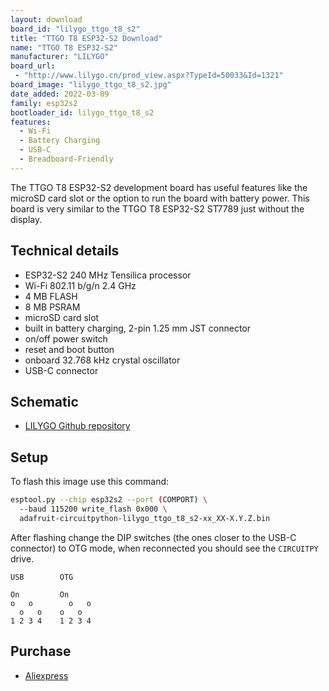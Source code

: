 ```yaml
---
layout: download
board_id: "lilygo_ttgo_t8_s2"
title: "TTGO T8 ESP32-S2 Download"
name: "TTGO T8 ESP32-S2"
manufacturer: "LILYGO"
board_url:
 - "http://www.lilygo.cn/prod_view.aspx?TypeId=50033&Id=1321"
board_image: "lilygo_ttgo_t8_s2.jpg"
date_added: 2022-03-09
family: esp32s2
bootloader_id: lilygo_ttgo_t8_s2
features:
  - Wi-Fi
  - Battery Charging
  - USB-C
  - Breadboard-Friendly
---
```


The TTGO T8 ESP32-S2 development board has useful features like the microSD card slot or the option to run the board with battery power. This board is very similar to the TTGO T8 ESP32-S2 ST7789 just without the display.

## Technical details

- ESP32-S2 240 MHz Tensilica processor
- Wi-Fi 802.11 b/g/n 2.4 GHz
- 4 MB FLASH
- 8 MB PSRAM
- microSD card slot
- built in battery charging, 2-pin 1.25 mm JST connector
- on/off power switch
- reset and boot button
- onboard 32.768 kHz crystal oscillator
- USB-C connector

## Schematic

- [LILYGO Github repository](https://github.com/Xinyuan-LilyGO/ESP32_S2)

## Setup

To flash this image use this command:

```sh
esptool.py --chip esp32s2 --port (COMPORT) \
  --baud 115200 write_flash 0x000 \
  adafruit-circuitpython-lilygo_ttgo_t8_s2-xx_XX-X.Y.Z.bin
```

After flashing change the DIP switches (the ones closer to the USB-C connector) to OTG mode, when reconnected you should see the `CIRCUITPY` drive.

```text
USB        OTG

On         On
o   o        o   o
  o   o    o   o
1 2 3 4    1 2 3 4
```

## Purchase

* [Aliexpress](https://www.aliexpress.com/item/4001080714038.html?spm=a2g0o.store_pc_groupList.8148356.43.2de336fcINy4O7)
